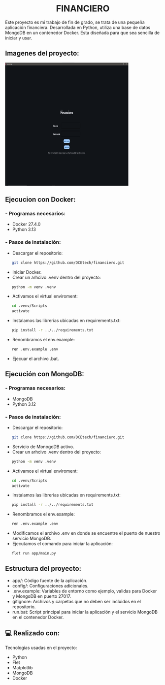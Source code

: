 <h1 align="center" id="title">FINANCIERO</h1>

<p id="description">Este proyecto es mi trabajo de fin de grado, se trata de una pequeña aplicación financiera. Desarrollada en Python, utiliza una base de datos MongoDB en un contenedor Docker. Esta diseñada para que sea sencilla de iniciar y usar.</p>

<h2>Imagenes del proyecto:</h2>

<img src="img/login.png" alt="project-screenshot" width="400" height="400/">

<h2>Ejecucion con Docker:</h2>
<h3>- Programas necesarios: </h3>

* Docker 27.4.0
* Python 3.13

<h3>- Pasos de instalación: </h3>

* Descargar el repositorio:
```bash
   git clone https://github.com/DCEtech/financiero.git
```
* Iniciar Docker.
* Crear un arhcivo .venv dentro del proyecto:
```bash
   python -m venv .venv
```
* Activamos el virtual enviroment: 
```bash
   cd .venv/Scripts 
   activate
```
* Instalamos las librerias ubicadas en requirements.txt:
```bash
   pip install -r ../../requirements.txt
```
* Renombramos el env.example: 
```bash
   ren .env.example .env
```
* Ejecuar el archivo .bat.

<h2>Ejecución con MongoDB:</h2>
<h3>- Programas necesarios: </h3>

* MongoDB
* Python 3.12

<h3>- Pasos de instalación: </h3>

* Descargar el repositorio:
```bash
   git clone https://github.com/DCEtech/financiero.git
```
* Servicio de MonogoDB activo.
* Crear un arhcivo .venv dentro del proyecto:
```bash
   python -m venv .venv
```
* Activamos el virtual enviroment: 
```bash
   cd .venv/Scripts 
   activate
```
* Instalamos las librerias ubicadas en requirements.txt:
```bash
   pip install -r ../../requirements.txt
```
* Renombramos el env.example: 
```bash
   ren .env.example .env
```
* Modificamos el archivo .env en donde se encuentre el puerto de nuestro servicio MongoDB.
* Ejecutamos el comando para iniciar la aplicación: 
```bash
   flet run app/main.py
```
<h2>Estructura del proyecto:</h2>

* app/: Código fuente de la aplicación.
* config/: Configuraciones adicionales.
* .env.example: Variables de entorno como ejemplo, validas para Docker y MongoDB en puerto 27017.
* gitignore: Archivos y carpetas que no deben ser incluidos en el repositorio.
* run.bat: Script principal para iniciar la aplicación y el servicio MongoDB en el contenedor Docker.

<h2>💻 Realizado con:</h2>

Tecnologias usadas en el proyecto:

*   Python
*   Flet
*   Matplotlib
*   MongoDB
*   Docker